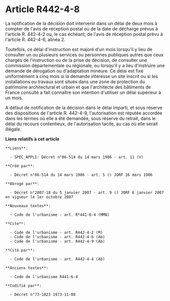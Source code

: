 # Article R442-4-8

La notification de la décision doit intervenir dans un délai de deux mois à compter de l'avis de réception postal ou de la
date de décharge prévus à l'article R. 442-4-2 ou, le cas échéant, de l'avis de réception postal prévu à l'article R.
442-4-6, alinéa 2.

Toutefois, ce délai d'instruction est majoré d'un mois lorsqu'il y lieu de consulter un ou plusieurs services ou personnes
publiques autres que ceux chargés de l'instruction ou de la prise de décision, de consulter une commission départementale ou
régionale, ou lorsqu'il y a lieu d'instruire une demande de dérogation ou d'adaptation mineure. Ce délai est fixé
uniformément à cinq mois si la demande intéresse un site inscrit ou si les installations ou travaux sont situés dans une zone
de protection du patrimoine architectural et urbain et que l'architecte des bâtiments de France consulté a fait connaître son
intention d'utiliser un délai supérieur à un mois.

A défaut de notification de la décision dans le délai imparti, et sous réserve des dispositions de l'article R. 442-4-9,
l'autorisation est réputée accordée dans les termes où elle a été demandée, sous réserve du retrait, dans le délai du recours
contentieux, de l'autorisation tacite, au cas où elle serait illégale.

**Liens relatifs à cet article**

	**Liens**:

	  - SPEC_APPLI: Décret n°86-514 du 14 mars 1986 - art. 11 (V)

	**Créé par**:

	  - Décret n°86-514 du 14 mars 1986 - art. 5 () JORF 16 mars 1986

	**Abrogé par**:

	  - Décret n°2007-18 du 5 janvier 2007 - art. 9 () JORF 6 janvier 2007 en vigueur le 1er octobre 2007

	**Nouveaux textes**:

	  - Code de l'urbanisme - art. R*441-6-4 (MMN)

	**Cite**:

	  - Code de l'urbanisme - art. R442-4-2 (M)
	  - Code de l'urbanisme - art. R442-4-6 (Ab)
	  - Code de l'urbanisme - art. R442-4-9 (Ab)

	**Cité par**:

	  - Code de l'urbanisme - art. R442-4-4 (Ab)

	**Anciens textes**:

	  - Code de l'urbanisme R441-6-4

	**Codifié par**:

	  - Décret n°73-1023 1973-11-08
